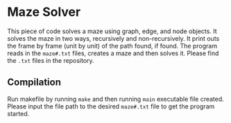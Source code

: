 # Maze Solver
This piece of code solves a maze using graph, edge, and node objects. It solves the maze in two ways, recursively and non-recursively. It print outs the frame by frame (unit by unit) of the path found, if found. The program reads in the ``maze#.txt`` files, creates a maze and then solves it. Please find the ``.txt`` files in the repository. 

## Compilation
Run makefile by running ``make`` and then running ``main`` executable file created. Please input the file path to the desired ``maze#.txt`` file to get the program started.
